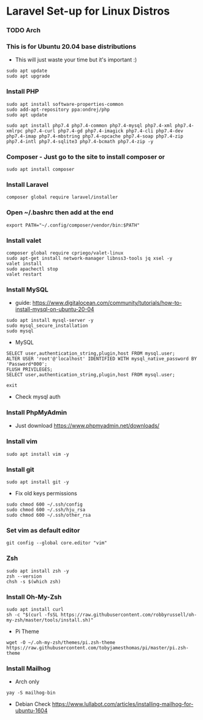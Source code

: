 # Laravel Set-up for Linux Distros

### TODO Arch

### This is for Ubuntu 20.04 base distributions
- This will just waste your time but it's important :)
```
sudo apt update
sudo apt upgrade
```

### Install PHP
```
sudo apt install software-properties-common
sudo add-apt-repository ppa:ondrej/php
sudo apt update
```
```
sudo apt install php7.4 php7.4-common php7.4-mysql php7.4-xml php7.4-xmlrpc php7.4-curl php7.4-gd php7.4-imagick php7.4-cli php7.4-dev php7.4-imap php7.4-mbstring php7.4-opcache php7.4-soap php7.4-zip php7.4-intl php7.4-sqlite3 php7.4-bcmath php7.4-zip -y
```

### Composer - Just go to the site to install composer or 
```
sudo apt install composer
```

### Install Laravel
```
composer global require laravel/installer
```

### Open ~/.bashrc then add at the end
```
export PATH="~/.config/composer/vendor/bin:$PATH"
```

### Install valet
```
composer global require cpriego/valet-linux
sudo apt-get install network-manager libnss3-tools jq xsel -y
valet install
sudo apachectl stop
valet restart
```

### Install MySQL 
- guide: https://www.digitalocean.com/community/tutorials/how-to-install-mysql-on-ubuntu-20-04
```
sudo apt install mysql-server -y
sudo mysql_secure_installation
sudo mysql
```

- MySQL
```
SELECT user,authentication_string,plugin,host FROM mysql.user;
ALTER USER 'root'@'localhost' IDENTIFIED WITH mysql_native_password BY 'Password*000';
FLUSH PRIVILEGES;
SELECT user,authentication_string,plugin,host FROM mysql.user;
```
```
exit
```

- Check mysql auth

### Install PhpMyAdmin
- Just download https://www.phpmyadmin.net/downloads/

### Install vim
```
sudo apt install vim -y
```

### Install git
```
sudo apt install git -y
```
- Fix old keys permissions
```
sudo chmod 600 ~/.ssh/config
sudo chmod 600 ~/.ssh/hju_rsa
sudo chmod 600 ~/.ssh/other_rsa
```

### Set vim as default editor
``git config --global core.editor "vim"``

### Zsh
```
sudo apt install zsh -y
zsh --version
chsh -s $(which zsh)
```

### Install Oh-My-Zsh
```
sudo apt install curl
sh -c "$(curl -fsSL https://raw.githubusercontent.com/robbyrussell/oh-my-zsh/master/tools/install.sh)"
```
- Pi Theme
```
wget -O ~/.oh-my-zsh/themes/pi.zsh-theme https://raw.githubusercontent.com/tobyjamesthomas/pi/master/pi.zsh-theme
```

### Install Mailhog

- Arch only
```
yay -S mailhog-bin
```

- Debian
Check https://www.lullabot.com/articles/installing-mailhog-for-ubuntu-1604
